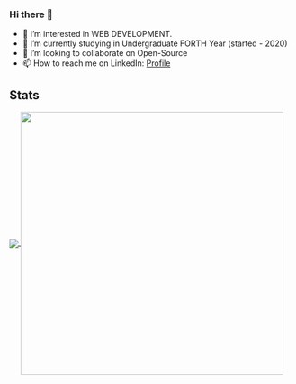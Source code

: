 ### Hi there 👋

<!--
**shaikbabita369/shaikbabita369** is a ✨ _special_ ✨ repository because its `README.md` (this file) appears on your GitHub profile.

Here are some ideas to get you started:
-->

<ul>
<li>👀 I’m interested in WEB DEVELOPMENT.</li>
  <li>🌱 I’m currently studying in Undergraduate FORTH Year (started - 2020)</li>
<li>💞 I’m looking to collaborate on  Open-Source</li>
<li>📫 How to reach me on LinkedIn: <a href="https://www.linkedin.com/in/shaik-babita-86123924a/"  >Profile</a></li>
  </ul>


## Stats 
<a href="https://github.com/shaikbabita369/github-readme-stats" style = "margin = 3px; display = grid">
  <img align="center" src="https://github-readme-stats.vercel.app/api?username=shaikbabita369&show_icons=true&theme=chartreuse-dark" />
</a>

<a href="https://github.com/shaikbabita369/github-readme-stats">
  <img align="center" src="https://github-readme-stats.vercel.app/api/top-langs/?username=shaikbabita369&layout=compact&theme=chartreuse-dark" width = "467px" max-widht = "720px" height = "auto"/>
</a>

